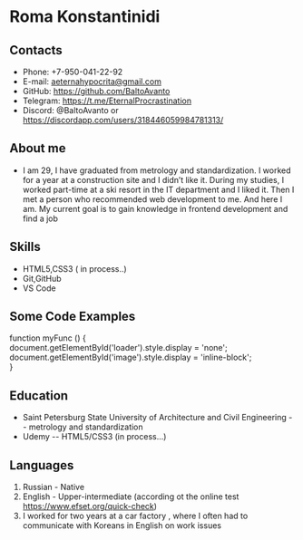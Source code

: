 # Roma Konstantinidi

## Contacts

- Phone: +7-950-041-22-92
- E-mail: aeternahypocrita@gmail.com
- GitHub: https://github.com/BaltoAvanto
- Telegram: https://t.me/EternalProcrastination
- Discord: @BaltoAvanto or https://discordapp.com/users/318446059984781313/

## About me

- I am 29, I have graduated from metrology and standardization. I worked for a year at a construction site and I didn’t like it. During my studies, I worked part-time at a ski resort in the IT department and I liked it. Then I met a person who recommended web development to me. And here I am. My current goal is to gain knowledge in frontend development and find a job

## Skills

- HTML5,CSS3 ( in process..)
- Git,GitHub
- VS Code

## Some Code Examples

function myFunc () { <br/>
document.getElementById('loader').style.display = 'none';<br/>
document.getElementById('image').style.display = 'inline-block';<br/>
}

## Education

- Saint Petersburg State University of Architecture and Civil Engineering
  -- metrology and standardization
- Udemy
  -- HTML5/CSS3 (in process...)

## Languages

1. Russian - Native
2. English - Upper-intermediate (according ot the online test https://www.efset.org/quick-check)
3. I worked for two years at a car factory , where I often had to communicate with Koreans in English on work issues
